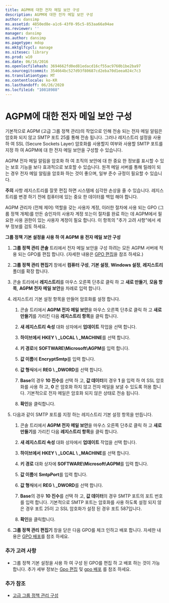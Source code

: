 ```yaml
---
title: AGPM에 대한 전자 메일 보안 구성
description: AGPM에 대한 전자 메일 보안 구성
author: dansimp
ms.assetid: 4850ed8e-a1c6-43f0-95c5-853aa66a94ae
ms.reviewer: ''
manager: dansimp
ms.author: dansimp
ms.pagetype: mdop
ms.mktglfcycl: manage
ms.sitesec: library
ms.prod: w10
ms.date: 06/16/2016
ms.openlocfilehash: 3694662fd0ed81edacd16cf55ac9760b1be2ba97
ms.sourcegitcommit: 354664bc527d93f80687cd2eba70d1eea024c7c3
ms.translationtype: MT
ms.contentlocale: ko-KR
ms.lasthandoff: 06/26/2020
ms.locfileid: "10818988"
---
```

# AGPM에 대한 전자 메일 보안 구성


기본적으로 AGPM (고급 그룹 정책 관리)의 작업으로 인해 전송 되는 전자 메일 알림은 암호화 되지 않고 SMTP 포트 25를 통해 전송 됩니다. 그러나 레지스트리 설정을 사용 하 여 SSL (Secure Sockets Layer) 암호화를 사용할지 여부와 사용할 SMTP 포트를 지정 하 여 AGPM에 대 한 전자 메일 보안을 구성할 수 있습니다.

AGPM 전자 메일 알림을 암호화 하 여 조직의 보안에 대 한 중요 한 정보를 표시할 수 있는 보호 기능을 보다 효과적으로 보호할 수 있습니다. 원격 메일 서버를 통해 릴레이 되는 경우 전자 메일 알림을 암호화 하는 것이 좋으며, 일부 준수 규정이 필요할 수 있습니다.

**주의**  사항 레지스트리를 잘못 편집 하면 시스템에 심각한 손상을 줄 수 있습니다. 레지스트리를 변경 하기 전에 컴퓨터에 있는 중요 한 데이터를 백업 해야 합니다.

 

AGPM 관리자 (전체 제어) 역할을 갖는 사용자 계정, 이러한 절차에 사용 되는 GPO (그룹 정책 개체)를 만든 승인자의 사용자 계정 또는이 절차를 완료 하는 데 AGPM에서 필요한 사용 권한이 있는 사용자 계정이 필요 합니다. 이 항목의 "추가 고려 사항"에서 세부 정보를 검토 하세요.

**그룹 정책 기본 설정을 사용 하 여 AGPM 용 전자 메일 보안 구성**

1.  **그룹 정책 관리 콘솔** 트리에서 전자 메일 보안을 구성 하려는 모든 AGPM 서버에 적용 되는 GPO를 편집 합니다. (자세한 내용은 [GPO 편집](editing-a-gpo-agpm30ops.md)을 참조 하세요.)

2.  **그룹 정책 관리 편집기** 창에서 **컴퓨터 구성**, **기본 설정**, **Windows 설정**, **레지스트리** 폴더를 확장 합니다.

3.  콘솔 트리에서 **레지스트리**를 마우스 오른쪽 단추로 클릭 하 고 **새로 만들기**, **모음 항목**, **AGPM 전자 메일 보안**을 차례로 입력 합니다.

4.  레지스트리 기본 설정 항목을 만들어 암호화를 설정 합니다.

    1.  콘솔 트리에서 **AGPM 전자 메일 보안**을 마우스 오른쪽 단추로 클릭 하 고 **새로 만들기**를 가리킨 다음 **레지스트리 항목**을 클릭 합니다.

    2.  **새 레지스트리 속성** 대화 상자에서 **업데이트** 작업을 선택 합니다.

    3.  **하이브에서** **HKEY \ _LOCAL \ _MACHINE**를 선택 합니다.

    4.  **키 경로**에 **SOFTWARE\\Microsoft\\AGPM**를 입력 합니다.

    5.  **값 이름**에 **EncryptSmtp**를 입력 합니다.

    6.  **값 형식**에서 **REG \ _DWORD**를 선택 합니다.

    7.  **Base**의 경우 **10 진수**를 선택 하 고, **값 데이터**의 경우 **1** 을 입력 하 여 SSL 암호화를 사용 하 고, **0** 은 암호화 하지 않고 전자 메일을 보낼 수 있도록 허용 합니다. 기본적으로 전자 메일은 암호화 되지 않은 상태로 전송 됩니다.

    8.  **확인**을 클릭합니다.

5.  다음과 같이 SMTP 포트를 지정 하는 레지스트리 기본 설정 항목을 만듭니다.

    1.  콘솔 트리에서 **AGPM 전자 메일 보안**을 마우스 오른쪽 단추로 클릭 하 고 **새로 만들기**를 가리킨 다음 **레지스트리 항목**을 클릭 합니다.

    2.  **새 레지스트리 속성** 대화 상자에서 **업데이트** 작업을 선택 합니다.

    3.  **하이브에서** **HKEY \ _LOCAL \ _MACHINE**를 선택 합니다.

    4.  **키 경로** 대화 상자에 **SOFTWARE\\Microsoft\\AGPM**를 입력 합니다.

    5.  **값 이름**에 **SmtpPort**를 입력 합니다.

    6.  **값 형식**에서 **REG \ _DWORD**를 선택 합니다.

    7.  **Base**의 경우 **10 진수**를 선택 하 고, **값 데이터**의 경우 SMTP 포트의 포트 번호를 입력 합니다. 기본적으로 SMTP 포트는 암호화를 사용 하도록 설정 되지 않은 경우 포트 25이 고 SSL 암호화가 설정 된 경우 포트 587입니다.

    8.  **확인**을 클릭합니다.

6.  **그룹 정책 관리 편집기** 창을 닫은 다음 GPO를 체크 인하고 배포 합니다. 자세한 내용은 [GPO 배포](deploy-a-gpo-agpm30ops.md)를 참조 하세요.

### 추가 고려 사항

-   그룹 정책 기본 설정을 사용 하 여 구성 된 GPO를 편집 하 고 배포 하는 것이 가능 합니다. 추가 세부 정보는 [Gpo 편집](editing-a-gpo-agpm30ops.md) 및 [gpo 배포](deploy-a-gpo-agpm30ops.md) 를 참조 하세요.

### 추가 참조

-   [고급 그룹 정책 관리 구성](configuring-advanced-group-policy-management.md)

 

 





